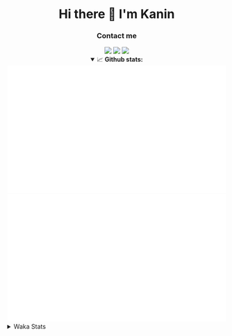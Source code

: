 <div align="center">
 <h1>Hi there 👋 I'm Kanin</h1>
 <h3>Contact me</h3>
 <a href="mailto:im@kanin.dev"><img src="https://img.shields.io/badge/gmail-%23D14836.svg?&style=for-the-badge&logo=gmail&logoColor=white"/></a>
 <a href="https://twitter.com/KaninTwt"><img src="https://img.shields.io/badge/twitter-%231DA1F2.svg?&style=for-the-badge&logo=twitter&logoColor=white"/></a>
 <a href="https://www.linkedin.com/in/KaninDev"><img src="https://img.shields.io/badge/linkedin-%230077B5.svg?&style=for-the-badge&logo=linkedin&logoColor=white"/></a>
<details open>
  <summary>📈 <b>Github stats:</b></summary>
  <img src="https://github.com/Kanin/Kanin/blob/master/scripts/GitHubStats/generated/overview.svg"/>
  <img src="https://github.com/Kanin/Kanin/blob/master/scripts/GitHubStats/generated/languages.svg"/>
</details>
</div>

<details>
 <summary>Waka Stats</summary>

<!--START_SECTION:waka-->
![Code Time](http://img.shields.io/badge/Code%20Time-2%2C451%20hrs%2038%20mins-blue)

![Profile Views](http://img.shields.io/badge/Profile%20Views-1-blue)

![Lines of code](https://img.shields.io/badge/From%20Hello%20World%20I%27ve%20Written-617.9%20thousand%20lines%20of%20code-blue)

**🐱 My GitHub Data** 

> 📦 176.1 kB Used in GitHub's Storage 
 > 
> 🏆 152 Contributions in the Year 2024
 > 
> 🚫 Not Opted to Hire
 > 
> 📜 25 Public Repositories 
 > 
> 🔑 15 Private Repositories 
 > 
**I'm an Early 🐤** 

```text
🌞 Morning                2668 commits        ███████░░░░░░░░░░░░░░░░░░   27.10 % 
🌆 Daytime                2941 commits        ███████░░░░░░░░░░░░░░░░░░   29.87 % 
🌃 Evening                2833 commits        ███████░░░░░░░░░░░░░░░░░░   28.78 % 
🌙 Night                  1403 commits        ████░░░░░░░░░░░░░░░░░░░░░   14.25 % 
```
📅 **I'm Most Productive on Monday** 

```text
Monday                   1921 commits        █████░░░░░░░░░░░░░░░░░░░░   19.51 % 
Tuesday                  1394 commits        ████░░░░░░░░░░░░░░░░░░░░░   14.16 % 
Wednesday                979 commits         ██░░░░░░░░░░░░░░░░░░░░░░░   09.94 % 
Thursday                 1513 commits        ████░░░░░░░░░░░░░░░░░░░░░   15.37 % 
Friday                   1650 commits        ████░░░░░░░░░░░░░░░░░░░░░   16.76 % 
Saturday                 952 commits         ██░░░░░░░░░░░░░░░░░░░░░░░   09.67 % 
Sunday                   1436 commits        ████░░░░░░░░░░░░░░░░░░░░░   14.59 % 
```


📊 **This Week I Spent My Time On** 

```text
🕑︎ Time Zone: America/New_York

💬 Programming Languages: 
Python                   5 hrs 17 mins       ███████████░░░░░░░░░░░░░░   43.22 % 
HTML                     3 hrs 24 mins       ███████░░░░░░░░░░░░░░░░░░   27.79 % 
JavaScript               1 hr 55 mins        ████░░░░░░░░░░░░░░░░░░░░░   15.76 % 
Bash                     1 hr 1 min          ██░░░░░░░░░░░░░░░░░░░░░░░   08.43 % 
CSS                      31 mins             █░░░░░░░░░░░░░░░░░░░░░░░░   04.33 % 

🔥 Editors: 
PyCharm                  12 hrs 15 mins      █████████████████████████   100.00 % 

🐱‍💻 Projects: 
APIServer                12 hrs 13 mins      █████████████████████████   99.76 % 
KanAPI                   0 secs              ░░░░░░░░░░░░░░░░░░░░░░░░░   00.13 % 
Groups                   0 secs              ░░░░░░░░░░░░░░░░░░░░░░░░░   00.11 % 

💻 Operating System: 
Windows                  12 hrs 15 mins      █████████████████████████   100.00 % 
```

**I Mostly Code in Python** 

```text
Python                   31 repos            ██████████████████░░░░░░░   70.45 % 
Java                     4 repos             ██░░░░░░░░░░░░░░░░░░░░░░░   09.09 % 
HTML                     3 repos             ██░░░░░░░░░░░░░░░░░░░░░░░   06.82 % 
TypeScript               1 repo              █░░░░░░░░░░░░░░░░░░░░░░░░   02.27 % 
Kotlin                   1 repo              █░░░░░░░░░░░░░░░░░░░░░░░░   02.27 % 
```



**Timeline**

![Lines of Code chart](https://raw.githubusercontent.com/Kanin/Kanin/master/assets/bar_graph.png)


 Last Updated on 24/07/2024 01:56:40 UTC
<!--END_SECTION:waka-->
</details>
